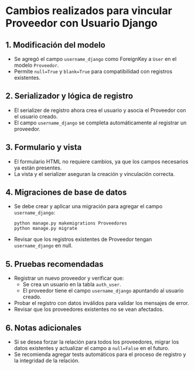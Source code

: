 # Cambios realizados para vincular Proveedor con Usuario Django

## 1. Modificación del modelo
- Se agregó el campo `username_django` como ForeignKey a `User` en el modelo `Proveedor`.
- Permite `null=True` y `blank=True` para compatibilidad con registros existentes.

## 2. Serializador y lógica de registro
- El serializer de registro ahora crea el usuario y asocia el Proveedor con el usuario creado.
- El campo `username_django` se completa automáticamente al registrar un proveedor.

## 3. Formulario y vista
- El formulario HTML no requiere cambios, ya que los campos necesarios ya están presentes.
- La vista y el serializer aseguran la creación y vinculación correcta.

## 4. Migraciones de base de datos
- Se debe crear y aplicar una migración para agregar el campo `username_django`:
  ```
  python manage.py makemigrations Proveedores
  python manage.py migrate
  ```
- Revisar que los registros existentes de Proveedor tengan `username_django` en null.

## 5. Pruebas recomendadas
- Registrar un nuevo proveedor y verificar que:
  - Se crea un usuario en la tabla `auth_user`.
  - El proveedor tiene el campo `username_django` apuntando al usuario creado.
- Probar el registro con datos inválidos para validar los mensajes de error.
- Revisar que los proveedores existentes no se vean afectados.

## 6. Notas adicionales
- Si se desea forzar la relación para todos los proveedores, migrar los datos existentes y actualizar el campo a `null=False` en el futuro.
- Se recomienda agregar tests automáticos para el proceso de registro y la integridad de la relación.
